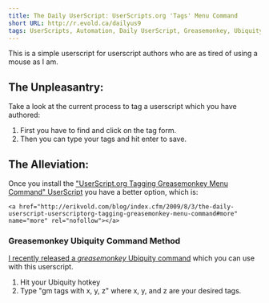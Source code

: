 ```yaml
---
title: The Daily UserScript: UserScripts.org 'Tags' Menu Command
short URL: http://r.evold.ca/dailyus9
tags: UserScripts, Automation, Daily UserScript, Greasemonkey, Ubiquity, Productivity
---
```

This is a simple userscript for userscript authors who are as tired of using a mouse as I am.
</p>

<h2>The Unpleasantry:</h2>
<p>
Take a look at the current process to tag a userscript which you have authored:
</p><ol>
<li>First you have to find and click on the tag form.</li>
<li>Then you can type your tags and hit enter to save.</li>
</ol>
<p></p>

<h2>The Alleviation:</h2>
<p>
Once you install the <a href="http://userscripts.org/scripts/show/54953" title="UserScript.org Tagging Greasemonkey Menu Command" rel="external nofollow" target="_blank" rev="vote-for">"UserScript.org Tagging Greasemonkey Menu Command" UserScript</a> you have a better option, which is:
</p>

  	<a href="http://erikvold.com/blog/index.cfm/2009/8/3/the-daily-userscript-userscriptorg-tagging-greasemonkey-menu-command#more" name="more" rel="nofollow"></a>
		
<h3>Greasemonkey Ubiquity Command Method</h3>
<p>
<a href="http://erikvold.com/blog/index.cfm/2009/7/16/greasemonkey-command-with-input-string-for-ubiquity-05" title="Greasemonkey Command With Input String For Ubiquity 0.5" rel="external nofollow" rev="vote-for" target="_blank">I recently released a <i>greasemonkey</i> Ubiquity command</a> which you can use with this userscript.
</p><ol>
<li>Hit your Ubiquity hotkey</li>
<li>Type "gm tags with x, y, z" where x, y, and z are your desired tags.</li>
